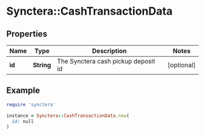 # Synctera::CashTransactionData

## Properties

| Name | Type | Description | Notes |
| ---- | ---- | ----------- | ----- |
| **id** | **String** | The Synctera cash pickup deposit id | [optional] |

## Example

```ruby
require 'synctera'

instance = Synctera::CashTransactionData.new(
  id: null
)
```

